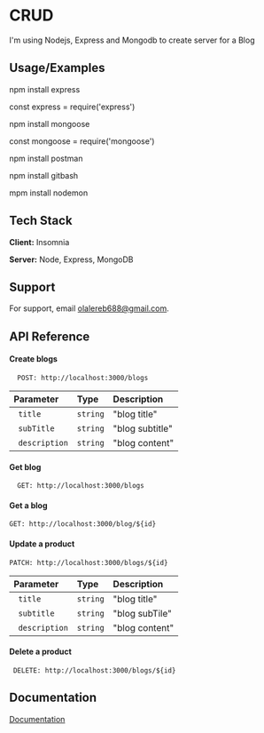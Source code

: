 
# CRUD
I'm using Nodejs, Express and Mongodb to create server for a Blog




## Usage/Examples


npm install express

const express = require('express')

npm install mongoose

const mongoose = require('mongoose')

npm install postman

npm install gitbash

mpm install nodemon




## Tech Stack

**Client:** Insomnia

**Server:** Node, Express, MongoDB


## Support

For support, email olalereb688@gmail.com.

## API Reference

#### Create blogs

```http
  POST: http://localhost:3000/blogs
```

| Parameter | Type     | Description                |
| :-------- | :------- | :------------------------- |
| ` title` | `string` | "blog title"|
| ` subTitle` | `string` |"blog subtitle" |
| ` description` | `string` |"blog content" |


#### Get blog

```http
  GET: http://localhost:3000/blogs
```

#### Get a blog

```http
GET: http://localhost:3000/blog/${id}
```


#### Update a product
```http
PATCH: http://localhost:3000/blogs/${id}
```

| Parameter | Type     | Description                |
| :-------- | :------- | :------------------------- |
| ` title` | `string` | "blog title"|
| ` subtitle` | `string` |  "blog subTile" |
| ` description` | `string` |"blog content" |


#### Delete a product
```http
 DELETE: http://localhost:3000/blogs/${id}
```



## Documentation

[Documentation](http://localhost:3000/blogs)

